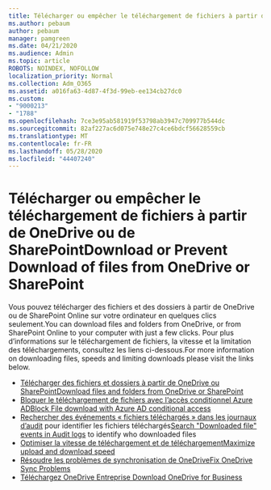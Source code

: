 ```yaml
---
title: Télécharger ou empêcher le téléchargement de fichiers à partir de OneDrive ou de SharePoint
ms.author: pebaum
author: pebaum
manager: pamgreen
ms.date: 04/21/2020
ms.audience: Admin
ms.topic: article
ROBOTS: NOINDEX, NOFOLLOW
localization_priority: Normal
ms.collection: Adm_O365
ms.assetid: a016fa63-4d87-4f3d-99eb-ee134cb27dc0
ms.custom:
- "9000213"
- "1788"
ms.openlocfilehash: 7ce3e95ab581919f53798ab3947c709977b544dc
ms.sourcegitcommit: 82af227ac6d075e748e27c4ce6bdcf56628559cb
ms.translationtype: MT
ms.contentlocale: fr-FR
ms.lasthandoff: 05/28/2020
ms.locfileid: "44407240"
---
```

# <a name="download-or-prevent-download-of-files-from-onedrive-or-sharepoint"></a><span data-ttu-id="b49e3-102">Télécharger ou empêcher le téléchargement de fichiers à partir de OneDrive ou de SharePoint</span><span class="sxs-lookup"><span data-stu-id="b49e3-102">Download or Prevent Download of files from OneDrive or SharePoint</span></span>

<span data-ttu-id="b49e3-103">Vous pouvez télécharger des fichiers et des dossiers à partir de OneDrive ou de SharePoint Online sur votre ordinateur en quelques clics seulement.</span><span class="sxs-lookup"><span data-stu-id="b49e3-103">You can download files and folders from OneDrive, or from SharePoint Online to your computer with just a few clicks.</span></span> <span data-ttu-id="b49e3-104">Pour plus d’informations sur le téléchargement de fichiers, la vitesse et la limitation des téléchargements, consultez les liens ci-dessous.</span><span class="sxs-lookup"><span data-stu-id="b49e3-104">For more information on downloading files, speeds and limiting downloads please visit the links below.</span></span>

- [<span data-ttu-id="b49e3-105">Télécharger des fichiers et dossiers à partir de OneDrive ou SharePoint</span><span class="sxs-lookup"><span data-stu-id="b49e3-105">Download files and folders from OneDrive or SharePoint</span></span>](https://support.office.com/article/Download-files-and-folders-from-OneDrive-or-SharePoint-5c7397b7-19c7-4893-84fe-d02e8fa5df05)
- [<span data-ttu-id="b49e3-106">Bloquer le téléchargement de fichiers avec l’accès conditionnel Azure AD</span><span class="sxs-lookup"><span data-stu-id="b49e3-106">Block File download with Azure AD conditional access</span></span>](https://docs.microsoft.com/cloud-app-security/use-case-proxy-block-session-aad#create-a-block-download-policy-for-unmanaged-devices)
- <span data-ttu-id="b49e3-107">[Rechercher des événements « fichiers téléchargés » dans les journaux d’audit](https://docs.microsoft.com/microsoft-365/compliance/search-the-audit-log-in-security-and-compliance?view=o365-worldwide#file-and-page-activities) pour identifier les fichiers téléchargés</span><span class="sxs-lookup"><span data-stu-id="b49e3-107">[Search "Downloaded file" events in Audit logs](https://docs.microsoft.com/microsoft-365/compliance/search-the-audit-log-in-security-and-compliance?view=o365-worldwide#file-and-page-activities) to identify who downloaded files</span></span>
- [<span data-ttu-id="b49e3-108">Optimiser la vitesse de téléchargement et de téléchargement</span><span class="sxs-lookup"><span data-stu-id="b49e3-108">Maximize upload and download speed</span></span>](https://support.office.com/article/Maximize-upload-and-download-speed-8eeadfb8-501f-406d-997b-98ab6ff67f43)
- [<span data-ttu-id="b49e3-109">Résoudre les problèmes de synchronisation de OneDrive</span><span class="sxs-lookup"><span data-stu-id="b49e3-109">Fix OneDrive Sync Problems</span></span>](https://support.office.com/article/Fix-OneDrive-sync-problems-83ab0d8a-8400-45b0-8dcf-dc8aa8a6bcf8)
- [<span data-ttu-id="b49e3-110">Téléchargez OneDrive Entreprise </span><span class="sxs-lookup"><span data-stu-id="b49e3-110">Download OneDrive for Business</span></span>](https://onedrive.live.com/about/download/)
